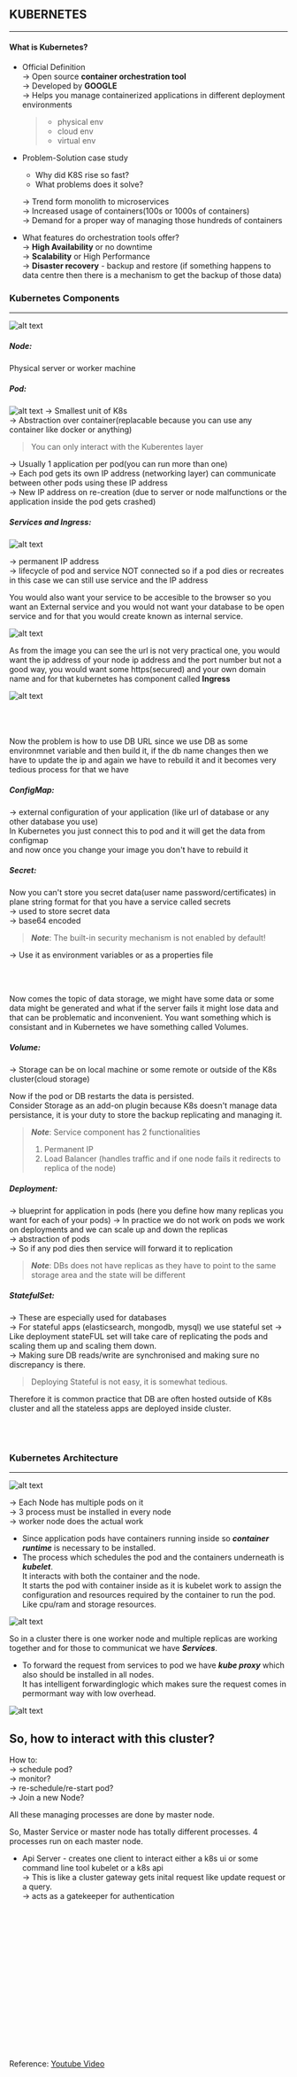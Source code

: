 ## KUBERNETES 
___


#### What is Kubernetes?
 * Official Definition  
    -> Open source **container orchestration tool**  
    -> Developed by **GOOGLE**  
    -> Helps you manage containerized applications in different deployment environments  
    >    * physical env  
    >    * cloud env  
    >    * virtual env  
    
 * Problem-Solution case study
    * Why did K8S rise so fast?
    * What problems does it solve?

    -> Trend form monolith to microservices  
    -> Increased usage of containers(100s or 1000s of containers)  
    -> Demand for a proper way of managing those hundreds of containers  

* What features do orchestration tools offer?  
    -> __High Availability__ or no downtime  
    -> __Scalability__ or High Performance  
    -> __Disaster recovery__ - backup and restore (if something happens to data centre then there is a mechanism to get the backup of those data)

### Kubernetes Components  
****

![alt text][Kube_comp]  
##### Node: 
Physical server or worker machine 

##### Pod:  
![alt text][Comp_pod]
-> Smallest unit of K8s  
-> Abstraction over container(replacable because you can use any container like docker or anything)  
> You can only interact with the Kuberentes layer  

-> Usually 1 application per pod(you can run more than one)  
-> Each pod gets its own IP address (networking layer) can communicate between other pods using these IP address  
-> New IP address on re-creation (due to server or node malfunctions or the application inside the pod gets crashed)  

##### Services and Ingress:  


![alt text][Comp_service]  


-> permanent IP address  
-> lifecycle of pod and service NOT connected so if a pod dies or recreates in this case we can still use service and the IP address  
 
You would also want your service to be accesible to the browser so you want an External service
and you would not want your database to be open service and for that you would create known as internal service.


![alt text][service_external]  


As from the image you can see the url is not very practical one, you would want the ip address of your node ip address and the port number but not a good way, you would want some https(secured) and your own domain name and for that kubernetes has component called **Ingress** 


![alt text][Comp_ingress]  
<br> <br> <br>

Now the problem is how to use DB URL since we use DB as some environmnet variable and then build it, if the db name changes then we have to update the ip and again we have to rebuild it and it becomes very tedious process for that we have 
  
##### ConfigMap:  
-> external configuration of your application (like url of database or any other database you use)  
In Kubernetes you just connect this to pod and it will get the data from configmap  
and now once you change your image you don't have to rebuild it  

##### Secret:  
Now you can't store you secret data(user name password/certificates) in plane string format for that you have a service called secrets    
-> used to store secret data  
-> base64 encoded  
 > **_Note_**: The built-in security mechanism is not enabled by default!  

-> Use it as environment variables or as a properties file  

<br> <br>

Now comes the topic of data storage, we might have some data or some data might be generated and what if the server fails it might lose data and that can be problematic and inconvenient. You want something which is consistant and in Kubernetes we have something called Volumes.  

##### Volume:  
-> Storage can be on local machine or some remote or outside of the K8s cluster(cloud storage)  

Now if the pod or DB restarts the data is persisted.  
Consider Storage as an add-on plugin because K8s doesn't manage data persistance, it is your duty to store the backup replicating and managing it.  

> **_Note_**: Service component has 2 functionalities   
> 1. Permanent IP  
> 2. Load Balancer (handles traffic and if one node fails it redirects to replica of the node)  


##### Deployment:  
-> blueprint for application in pods (here you define how many replicas you want for each of your pods)
-> In practice we do not work on pods we work on deployments and we can scale up and down the replicas  
-> abstraction of pods  
-> So if any pod dies then service will forward it to replication

> **_Note_**: DBs does not have replicas as they have to point to the same storage area and the state will be different

##### StatefulSet:  
-> These are especially used for databases  
-> For stateful apps (elasticsearch, mongodb, mysql) we use stateful set
-> Like deployment stateFUL set will take care of replicating the pods and scaling them up and scaling them down.  
-> Making sure DB reads/write are synchronised and making sure no discrepancy is there.  

> Deploying Stateful is not easy, it is somewhat tedious.  

Therefore it is common practice that DB are often hosted outside of K8s cluster and all the stateless apps are deployed inside cluster.


<br> <br>

### Kubernetes Architecture  
________


![alt text][Kube_arch]  

-> Each Node has multiple pods on it  
-> 3 process must be installed in every node  
-> worker node does the actual work

* Since application pods have containers running inside so **_container runtime_** is necessary to be installed.  
* The process which schedules the pod and the containers underneath is **_kubelet_**.  
It interacts with both the container and the node.  
It starts the pod with container inside as it is kubelet work to assign the configuration and resources required by the container to run the pod. Like cpu/ram and storage resources.  

![alt text][Kube_arch2]  

So in a cluster there is one worker node and multiple replicas are working together and for those to communicat we have **_Services_**.

* To forward the request from services to pod we have **_kube proxy_** which also should be installed in all nodes.  
It has intelligent forwardinglogic which makes sure the request comes in permormant way with low overhead.
  


![alt text][node_processes]  


## So, how to interact with this cluster?
  
How to:  
        -> schedule pod?  
        -> monitor?  
        -> re-schedule/re-start pod?   
        -> Join a new Node?

All these managing processes are done by master node.

So, Master Service or master node has totally different processes. 4 processes run on each master node.  
* Api Server - creates one client to interact either a k8s ui or some command line tool kubelet or a k8s api  
-> This is like a cluster gateway gets inital request like update request or a query.  
-> acts as a gatekeeper for authentication



[Kube_comp]: ./images/Components.png "Kubernetes Components"
[Comp_pod]: ./images/Pod.png "Pod"
[Comp_service]: ./images/service.png "Service"
[Comp_ingress]: ./images/service3.png "Ingress"
[service_external]: ./images/service2.png  "Internal External"
[Kube_arch]: ./images/architecture.png "Kubernetes Architecture"
[Kube_arch2]: ./images/master_slave.png "Kubernetes Architecture2"
[node_processes]: ./images/node_processes.png "Node Processes"


<br> <br> <br> 
<br> <br> <br> 
<br> <br> <br> 
<br> <br> <br> 
<br> <br> <br>  
Reference: [Youtube Video] 

[Youtube Video]: https://www.youtube.com/watch?v=X48VuDVv0do 